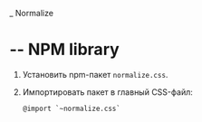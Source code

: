 \_ Normalize

# -- NPM library

1. Установить npm-пакет `normalize.css`.
2. Импортировать пакет в главный CSS-файл:

   ```
   @import `~normalize.css`
   ```
